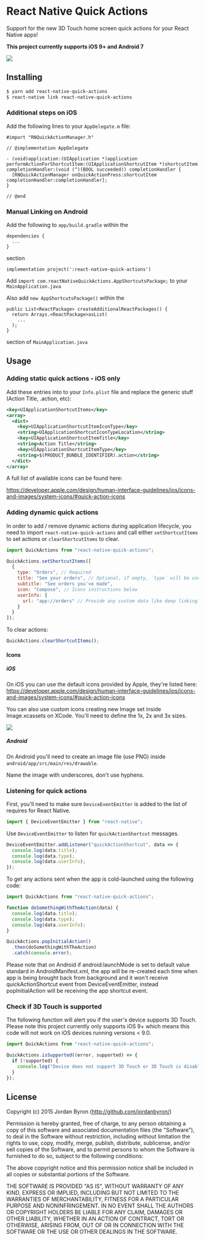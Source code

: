 # React Native Quick Actions

Support for the new 3D Touch home screen quick actions for your React Native apps!

**This project currently supports iOS 9+ and Android 7**

![](/assets/example.png)

## Installing

```bash
$ yarn add react-native-quick-actions
$ react-native link react-native-quick-actions
```

### Additional steps on iOS

Add the following lines to your `AppDelegate.m` file:

```obj-c
#import "RNQuickActionManager.h"

// @implementation AppDelegate

- (void)application:(UIApplication *)application performActionForShortcutItem:(UIApplicationShortcutItem *)shortcutItem completionHandler:(void (^)(BOOL succeeded)) completionHandler {
  [RNQuickActionManager onQuickActionPress:shortcutItem completionHandler:completionHandler];
}

// @end
```

### Manual Linking on Android

Add the following to `app/build.gradle` within the 

```
dependencies {
  ...
}
``` 
section

`implementation project(':react-native-quick-actions')`

Add `import com.reactNativeQuickActions.AppShortcutsPackage;` to your `MainApplication.java`

Also add `new AppShortcutsPackage()` within the 

```
public List<ReactPackage> createAdditionalReactPackages() {
  return Arrays.<ReactPackage>asList(
    ...
  );
}
```
section of `MainApplication.java`

## Usage

### Adding static quick actions - iOS only

Add these entries into to your `Info.plist` file and replace the generic stuff (Action Title, .action, etc):

```xml
<key>UIApplicationShortcutItems</key>
<array>
  <dict>
    <key>UIApplicationShortcutItemIconType</key>
    <string>UIApplicationShortcutIconTypeLocation</string>
    <key>UIApplicationShortcutItemTitle</key>
    <string>Action Title</string>
    <key>UIApplicationShortcutItemType</key>
    <string>$(PRODUCT_BUNDLE_IDENTIFIER).action</string>
  </dict>
</array>
```

A full list of available icons can be found here:

<https://developer.apple.com/design/human-interface-guidelines/ios/icons-and-images/system-icons/#quick-action-icons>

### Adding dynamic quick actions

In order to add / remove dynamic actions during application lifecycle, you need to import `react-native-quick-actions` and call either `setShortcutItems` to set actions or `clearShortcutItems` to clear.

```js
import QuickActions from "react-native-quick-actions";

QuickActions.setShortcutItems([
  {
    type: "Orders", // Required
    title: "See your orders", // Optional, if empty, `type` will be used instead
    subtitle: "See orders you've made",
    icon: "Compose", // Icons instructions below
    userInfo: {
      url: "app://orders" // Provide any custom data like deep linking URL
    }
  }
]);
```

To clear actions:

```js
QuickActions.clearShortcutItems();
```

#### Icons

##### iOS

On iOS you can use the default icons provided by Apple, they're listed here: https://developer.apple.com/design/human-interface-guidelines/ios/icons-and-images/system-icons/#quick-action-icons

You can also use custom icons creating new Image set inside Image.xcassets on XCode. You'll need to define the 1x, 2x and 3x sizes.

![](/assets/ios.png)

##### Android

On Android you'll need to create an image file (use PNG) inside `android/app/src/main/res/drawable`.

Name the image with underscores, don't use hyphens.

### Listening for quick actions

First, you'll need to make sure `DeviceEventEmitter` is added to the list of
requires for React Native.

```js
import { DeviceEventEmitter } from "react-native";
```

Use `DeviceEventEmitter` to listen for `quickActionShortcut` messages.

```js
DeviceEventEmitter.addListener("quickActionShortcut", data => {
  console.log(data.title);
  console.log(data.type);
  console.log(data.userInfo);
});
```

To get any actions sent when the app is cold-launched using the following code:

```js
import QuickActions from "react-native-quick-actions";

function doSomethingWithTheAction(data) {
  console.log(data.title);
  console.log(data.type);
  console.log(data.userInfo);
}

QuickActions.popInitialAction()
  .then(doSomethingWithTheAction)
  .catch(console.error);
```

Please note that on Android if android:launchMode is set to default value standard in AndroidManifest.xml, the app will be re-created each time when app is being brought back from background and it won't receive quickActionShortcut event from DeviceEventEmitter, instead popInitialAction will be receiving the app shortcut event.

### Check if 3D Touch is supported

The following function will alert you if the user's device supports 3D Touch. Please
note this project currently only supports iOS 9+ which means this code will not
work on iOS devices running versions < 9.0.

```js
import QuickActions from "react-native-quick-actions";

QuickActions.isSupported((error, supported) => {
  if (!supported) {
    console.log("Device does not support 3D Touch or 3D Touch is disabled.");
  }
});
```

## License

Copyright (c) 2015 Jordan Byron (http://github.com/jordanbyron/)

Permission is hereby granted, free of charge, to any person obtaining a copy
of this software and associated documentation files (the "Software"), to deal
in the Software without restriction, including without limitation the rights
to use, copy, modify, merge, publish, distribute, sublicense, and/or sell
copies of the Software, and to permit persons to whom the Software is
furnished to do so, subject to the following conditions:

The above copyright notice and this permission notice shall be included in
all copies or substantial portions of the Software.

THE SOFTWARE IS PROVIDED "AS IS", WITHOUT WARRANTY OF ANY KIND, EXPRESS OR
IMPLIED, INCLUDING BUT NOT LIMITED TO THE WARRANTIES OF MERCHANTABILITY,
FITNESS FOR A PARTICULAR PURPOSE AND NONINFRINGEMENT. IN NO EVENT SHALL THE
AUTHORS OR COPYRIGHT HOLDERS BE LIABLE FOR ANY CLAIM, DAMAGES OR OTHER
LIABILITY, WHETHER IN AN ACTION OF CONTRACT, TORT OR OTHERWISE, ARISING FROM,
OUT OF OR IN CONNECTION WITH THE SOFTWARE OR THE USE OR OTHER DEALINGS IN
THE SOFTWARE.
